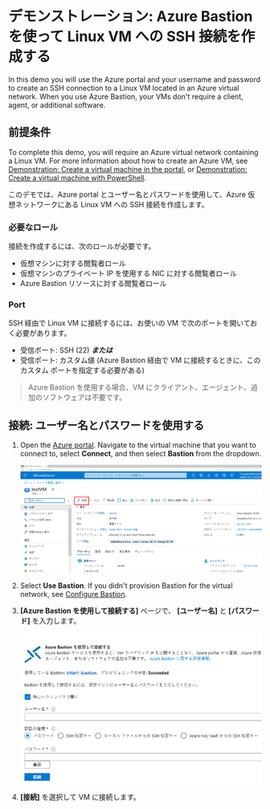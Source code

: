# <a name="demonstration-create-an-ssh-connection-to-a-linux-vm-using-azure-bastion"></a>デモンストレーション: Azure Bastion を使って Linux VM への SSH 接続を作成する

In this demo you will use the Azure portal and your username and password to create an SSH connection to a Linux VM located in an Azure virtual network. When you use Azure Bastion, your VMs don't require a client, agent, or additional software.

## <a name="prerequisites"></a>前提条件

To complete this demo, you will require an Azure virtual network containing a Linux VM. For more information about how to create an Azure VM, see <bpt id="p1">[</bpt>Demonstration: Create a virtual machine in the portal<ept id="p1">](https://github.com/MicrosoftLearning/AZ-120-Planning-and-Administering-Microsoft-Azure-for-SAP-Workloads/blob/master/Demos/demo-create-virtual-machine-portal.md)</ept>, or <bpt id="p2">[</bpt>Demonstration: Create a virtual machine with PowerShell<ept id="p2">](https://github.com/MicrosoftLearning/AZ-120-Planning-and-Administering-Microsoft-Azure-for-SAP-Workloads/blob/master/Demos/demo-create-virtual-machine-powershell.md)</ept>.

このデモでは、Azure portal とユーザー名とパスワードを使用して、Azure 仮想ネットワークにある Linux VM への SSH 接続を作成します。 

### <a name="required-roles"></a>必要なロール

接続を作成するには、次のロールが必要です。

* 仮想マシンに対する閲覧者ロール
* 仮想マシンのプライベート IP を使用する NIC に対する閲覧者ロール
* Azure Bastion リソースに対する閲覧者ロール

### <a name="ports"></a>Port

SSH 経由で Linux VM に接続するには、お使いの VM で次のポートを開いておく必要があります。

* 受信ポート: SSH (22) ***または***
* 受信ポート: カスタム値 (Azure Bastion 経由で VM に接続するときに、このカスタム ポートを指定する必要がある)

> Azure Bastion を使用する場合、VM にクライアント、エージェント、追加のソフトウェアは不要です。

## <a name="connect-using-username-and-password"></a>接続: ユーザー名とパスワードを使用する

1. Open the <bpt id="p1">[</bpt>Azure portal<ept id="p1">](https://portal.azure.com)</ept>. Navigate to the virtual machine that you want to connect to, select <bpt id="p1">**</bpt>Connect<ept id="p1">**</ept>, and then select <bpt id="p2">**</bpt>Bastion<ept id="p2">**</ept> from the dropdown.

    ![Azure portal の仮想マシンの概要を示すスクリーンショット。[接続] が選ばれています。](Images/azure-bastion-connect.png)

1. Select <bpt id="p1">**</bpt>Use Bastion<ept id="p1">**</ept>. If you didn't provision Bastion for the virtual network, see <bpt id="p1">[</bpt>Configure Bastion<ept id="p1">](https://docs.microsoft.com/azure/bastion/quickstart-host-portal)</ept>.
1. **[Azure Bastion を使用して接続する]** ページで、 **[ユーザー名]** と **[パスワード]** を入力します。

    ![パスワード認証を示すスクリーンショット](Images/azure-bastion-password.png)

1. **[接続]** を選択して VM に接続します。